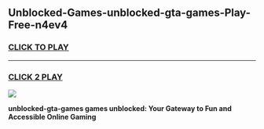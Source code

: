 
## Unblocked-Games-unblocked-gta-games-Play-Free-n4ev4
<h3>
<a href="https://premium76.site?title=unblocked-gta-games&ref=15A">CLICK TO PLAY</a></h3>
<hr>

<h3>
<a href="https://premium76.site?title=unblocked-gta-games&ref=15A">CLICK 2 PLAY</a>
  
</h3>

<a href="https://premium76.site?title=unblocked-gta-games&ref=15A"><img src="https://clearcache.store/games.png"></a>


**unblocked-gta-games games unblocked: Your Gateway to Fun and Accessible Online Gaming**
